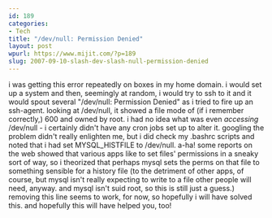 ```yaml
---
id: 189
categories:
- Tech
title: "/dev/null: Permission Denied"
layout: post
wpurl: https://www.mijit.com/?p=189
slug: 2007-09-10-slash-dev-slash-null-permission-denied
---
```

i was getting this error repeatedly on boxes in my home domain. i would set up a system and then, seemingly at random, i would try to ssh to it and it would spout several "/dev/null: Permission Denied" as i tried to fire up an ssh-agent. looking at /dev/null, it showed a file mode of (if i remember correctly,) 600 and owned by root. i had no idea what was even *accessing* /dev/null - i certainly didn't have any cron jobs set up to alter it. googling the problem didn't really enlighten me, but i did check my .bashrc scripts and noted that i had set MYSQL_HISTFILE to /dev/null. a-ha! some reports on the web showed that various apps like to set files' permissions in a sneaky sort of way, so i theorized that perhaps mysql sets the perms on that file to something sensible for a history file (to the detriment of other apps, of course, but mysql isn't really expecting to write to a file other people will need, anyway. and mysql isn't suid root, so this is still just a guess.) removing this line seems to work, for now, so hopefully i will have solved this. and hopefully this will have helped you, too!
